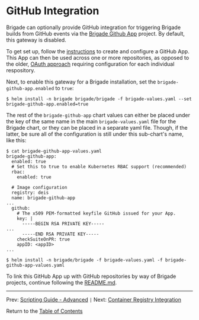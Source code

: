 # GitHub Integration

Brigade can optionally provide GitHub integration for triggering Brigade builds from GitHub events
via the [Brigade Github App][brigade-github-app] project.  By default, this gateway is disabled.

To get set up, follow the [instructions][brigade-github-app-readme]
to create and configure a GitHub App.  This App can then be used across one or more repositories,
as opposed to the older, [OAuth approach](https://github.com/brigadecore/github-gateway-oauth)
requiring configuration for each individual respository.

Next, to enable this gateway for a Brigade installation, set the `brigade-github-app.enabled` to `true`:

```
$ helm install -n brigade brigade/brigade -f brigade-values.yaml --set brigade-github-app.enabled=true
```

The rest of the `brigade-github-app` chart values can either be placed under the key of the same
name in the main `brigade-values.yaml` file for the Brigade chart, or they can be placed in a separate yaml
file.  Though, if the latter, be sure all of the configuration is still under this sub-chart's name,
like this:

```
$ cat brigade-github-app-values.yaml
brigade-github-app:
  enabled: true
  # Set this to true to enable Kubernetes RBAC support (recommended)
  rbac:
    enabled: true

  # Image configuration
  registry: deis
  name: brigade-github-app
...
  github:
    # The x509 PEM-formatted keyfile GitHub issued for your App.
    key: |
      -----BEGIN RSA PRIVATE KEY-----
...
      -----END RSA PRIVATE KEY-----
    checkSuiteOnPR: true
    appID: <appID>
...

$ helm install -n brigade/brigade -f brigade-values.yaml -f brigade-github-app-values.yaml
```

To link this GitHub App up with GitHub repositories by way of Brigade projects, continue following the
[README.md](https://github.com/Azure/brigade-github-app/blob/master/README.md#6-add-brigade-projects-for-each-github-project).

---

Prev: [Scripting Guide - Advanced](scripting_advanced.md) `|` Next: [Container Registry Integration](dockerhub.md)

Return to the [Table of Contents](index.md)

[brigade-github-app]: https://github.com/Azure/brigade-github-app
[brigade-github-app-readme]: https://github.com/Azure/brigade-github-app/blob/master/README.md
